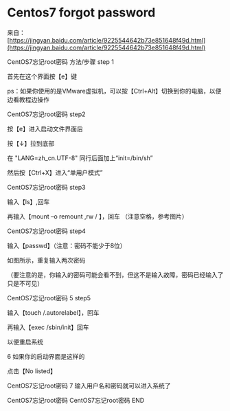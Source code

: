 # Centos7 forgot password

来自： [https://jingyan.baidu.com/article/9225544642b73e851648f49d.html](https://jingyan.baidu.com/article/9225544642b73e851648f49d.html)

CentOS7忘记root密码
方法/步骤
step 1

首先在这个界面按【e】键


ps：如果你使用的是VMware虚拟机，可以按【Ctrl+Alt】切换到你的电脑，以便边看教程边操作

CentOS7忘记root密码
step2

按【e】进入启动文件界面后

按【↓】拉到底部

在 "LANG=zh_cn.UTF-8" 同行后面加上“init=/bin/sh” 

然后按【Ctrl+X】进入“单用户模式”

CentOS7忘记root密码
step3

输入【ls】,回车

再输入【mount –o remount ,rw / 】，回车 （注意空格，参考图片）

CentOS7忘记root密码
step4

输入【passwd】（注意：密码不能少于8位）

如图所示，重复输入两次密码

（要注意的是，你输入的密码可能会看不到，但这不是输入故障，密码已经输入了只是不可见）

CentOS7忘记root密码
5
step5

输入【touch /.autorelabel】，回车

再输入【exec /sbin/init】回车

以便重启系统

6
如果你的启动界面是这样的

点击【No listed】

CentOS7忘记root密码
7
输入用户名和密码就可以进入系统了

CentOS7忘记root密码
CentOS7忘记root密码
END
